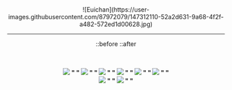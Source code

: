 <div align="center" dir="auto">
<br>
<br>
![Euichan](https://user-images.githubusercontent.com/87972079/147312110-52a2d631-9a68-4f2f-a482-572ed1d00628.jpg)

  <hr>
  ::before
  ::after
  </hr>

<div align="center" dir="auto">
  <br>
  <br>
  
  <b>

  <img src="https://img.shields.io/badge/Java-007396?style=flat-square&logo=Java&logoColor=white"/></a> "&nbsp;" 
  <img src="https://img.shields.io/badge/JavaScript-#F7DF1E?style=flat-square&logo=JavaScript&logoColor=white"/></a> "&nbsp;" 
  <img src="https://img.shields.io/badge/Html-#E34F26?style=flat-square&logo=Html&logoColor=white"/></a> "&nbsp;" 
  <img src="https://img.shields.io/badge/css-#1572B6?style=flat-square&logo=css&logoColor=white"/></a> "&nbsp;" 
  <img src="https://img.shields.io/badge/jQuery-#0769AD?style=flat-square&logo=jQuery&logoColor=white"/></a> "&nbsp;" 
  <img src="https://img.shields.io/badge/MySql-#4479A1?style=flat-square&logo=MySql&logoColor=white"/></a> "&nbsp;"   
  <img src="https://img.shields.io/badge/Oracle-#F80000?style=flat-square&logo=Oracle&logoColor=white"/></a> "&nbsp;" 
  <img src="https://img.shields.io/badge/Spring-#6DB33F?style=flat-square&logo=Spring&logoColor=white"/></a> "&nbsp;" 

  
  
  </b>
</div>
</div>
<!--
**ChungEuichan/ChungEuichan** is a ✨ _special_ ✨ repository because its `README.md` (this file) appears on your GitHub profile.

Here are some ideas to get you started:

- 🔭 I’m currently working on ...
- 🌱 I’m currently learning ...
- 👯 I’m looking to collaborate on ...
- 🤔 I’m looking for help with ...
- 💬 Ask me about ...
- 📫 How to reach me: ...
- 😄 Pronouns: ...
- ⚡ Fun fact: ...
-->

